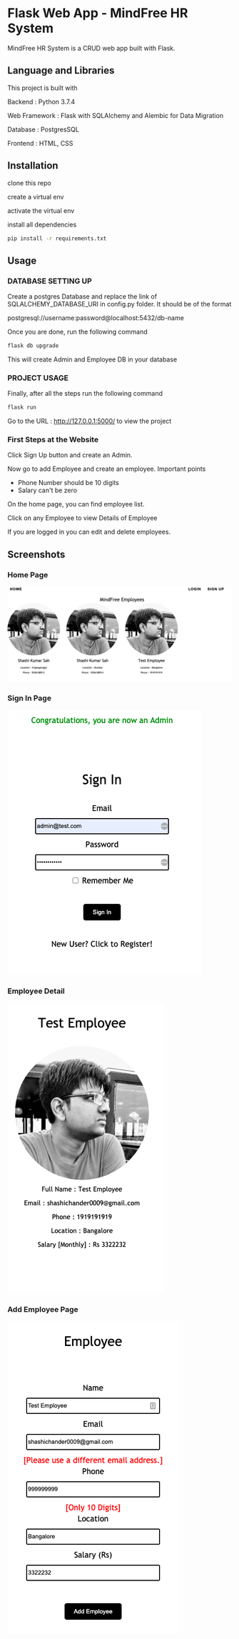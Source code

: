 # Flask Web App - MindFree HR System

MindFree HR System is a CRUD web app built with Flask.

## Language and Libraries

This project is built with

Backend : Python 3.7.4

Web Framework : Flask with SQLAlchemy and Alembic for Data Migration

Database : PostgresSQL

Frontend : HTML, CSS

## Installation

clone this repo

create a virtual env

activate the virtual env

install all dependencies

```bash
pip install -r requirements.txt
```

## Usage

### DATABASE SETTING UP

Create a postgres Database and replace the link of SQLALCHEMY_DATABASE_URI in config.py folder. It should be of the format

postgresql://username:password@localhost:5432/db-name

Once you are done, run the following command

```bash
flask db upgrade
```

This will create Admin and Employee DB in your database

### PROJECT USAGE

Finally, after all the steps run the following command

```bash
flask run
```

Go to the URL : http://127.0.0.1:5000/ to view the project

### First Steps at the Website

Click Sign Up button and create an Admin.

Now go to add Employee and create an employee. Important points

- Phone Number should be 10 digits
- Salary can't be zero

On the home page, you can find employee list.

Click on any Employee to view Details of Employee

If you are logged in you can edit and delete employees.

## Screenshots

### Home Page

![Home Screen](screenshots/home_screen.png?raw=true "Home Page")

### Sign In Page

![SignIn Page](screenshots/sign_in_page.png?raw=true "Sign In Page")

### Employee Detail

![Employee Detail](screenshots/employee_detail.png?raw=true "Emp Detail Page")

### Add Employee Page

![Add Employee](screenshots/add_employee.png?raw=true "Add Emp Page")
